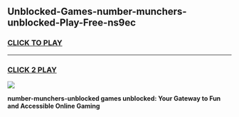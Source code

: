 
## Unblocked-Games-number-munchers-unblocked-Play-Free-ns9ec
<h3>
<a href="https://premium76.site?title=number-munchers-unblocked&ref=23A">CLICK TO PLAY</a></h3>
<hr>

<h3>
<a href="https://premium76.site?title=number-munchers-unblocked&ref=23A">CLICK 2 PLAY</a>
  
</h3>

<a href="https://premium76.site?title=number-munchers-unblocked&ref=23A"><img src="https://clearcache.store/games.png"></a>


**number-munchers-unblocked games unblocked: Your Gateway to Fun and Accessible Online Gaming**
